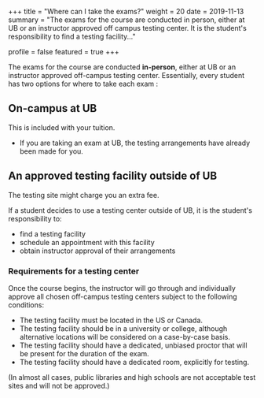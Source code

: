+++
title = "Where can I take the exams?"
weight = 20
date = 2019-11-13
summary = "The exams for the course are conducted in person, either at UB or an instructor approved off campus testing center. It is the student's responsibility to find a testing facility..."

profile = false
featured = true
+++



The exams for the course are conducted **in-person**, either at UB or an instructor approved off-campus testing center. Essentially, every student has two options for where to take each exam :

## On-campus at UB

This is included with your tuition.

  - If you are taking an exam at UB, the testing arrangements have already been made for you.



## An approved testing facility outside of UB

The testing site might charge you an extra fee. 

If a student decides to use a testing center outside of UB, it is the student's responsibility to:

- find a testing facility
- schedule an appointment with this facility
- obtain instructor approval of their arrangements


### Requirements for a testing center


Once the course begins, the instructor will go through and individually approve all chosen off-campus testing centers subject to the following conditions:

  - The testing facility must be located in the US or Canada.
  - The testing facility should be in a university or college, although alternative locations will be considered on a case-by-case basis.
  - The testing facility should have a dedicated, unbiased proctor that will be present for the duration of the exam. 
  - The testing facility should have a dedicated room, explicitly for testing.

(In almost all cases, public libraries and high schools are not acceptable test sites and will not be approved.)




